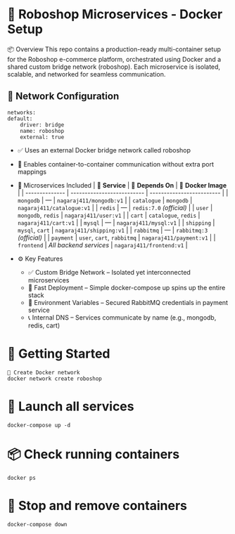 # 🤖 Roboshop Microservices - Docker Setup
📦 Overview
This repo contains a production-ready multi-container setup for the Roboshop e-commerce platform, orchestrated using Docker and a shared custom bridge network (roboshop). Each microservice is isolated, scalable, and networked for seamless communication.

## 🧱 Network Configuration
    networks:
    default:
        driver: bridge
        name: roboshop
        external: true


* ✅ Uses an external Docker bridge network called roboshop
* 💬 Enables container-to-container communication without extra port mappings

* 🔧 Microservices Included
    | 🧩 **Service** | 🔗 **Depends On**         | 📸 **Docker Image**      |
    | -------------- | -------------------------- | ------------------------- |
    | `mongodb`      | —                          | `nagaraj411/mongodb:v1`   |
    | `catalogue`    | `mongodb`                  | `nagaraj411/catalogue:v1` |
    | `redis`        | —                          | `redis:7.0` *(official)*  |
    | `user`         | `mongodb`, `redis`         | `nagaraj411/user:v1`      |
    | `cart`         | `catalogue`, `redis`       | `nagaraj411/cart:v1`      |
    | `mysql`        | —                          | `nagaraj411/mysql:v1`     |
    | `shipping`     | `mysql`, `cart`            | `nagaraj411/shipping:v1`  |
    | `rabbitmq`     | —                          | `rabbitmq:3` *(official)* |
    | `payment`      | `user`, `cart`, `rabbitmq` | `nagaraj411/payment:v1`   |
    | `frontend`     | *All backend services*     | `nagaraj411/frontend:v1`  |




* ⚙️ Key Features
    - ✅ Custom Bridge Network – Isolated yet interconnected microservices
    - 🚀 Fast Deployment – Simple docker-compose up spins up the entire stack
    - 🔐 Environment Variables – Secured RabbitMQ credentials in payment service
    - 📞 Internal DNS – Services communicate by name (e.g., mongodb, redis, cart)


# 🏁 Getting Started
    🔧 Create Docker network
    docker network create roboshop

# 🚀 Launch all services
    docker-compose up -d

# 📦 Check running containers
    docker ps

# 🧹 Stop and remove containers
    docker-compose down